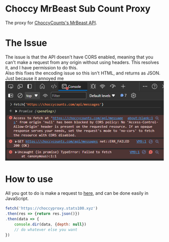 # Choccy MrBeast Sub Count Proxy
The proxy for [ChoccyCounts's MrBeast API](https://choccycounts.com/api/messages).

# The Issue
The issue is that the API doesn't have CORS enabled, meaning that you can't make a request from any origin without using headers. This resolves it, and I have permission to do this.  
Also this fixes the encoding issue so this isn't HTML, and returns as JSON. Just because it annoyed me
![Requests to the original URL get rejected](https://github.com/Stats100/choccyproxy/blob/main/.github/assets/cors.png)

# How to use
All you got to do is make a request to [here](https://choccyproxy.stats100.xyz), and can be done easily in JavaScript.

```js
fetch('https://choccyproxy.stats100.xyz')
.then(res => {return res.json()})
.then(data => {
    console.dir(data, {depth: null})
    // do whatever else you want
})
```
